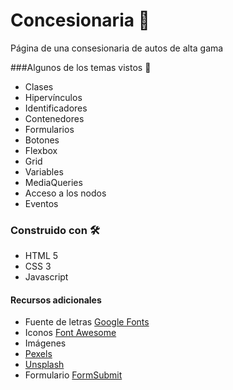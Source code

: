 # Concesionaria 🚗

<p>
Página de una consesionaria de autos de alta gama
</p>

###Algunos de los temas vistos 📖

- Clases
- Hipervínculos
- Identificadores
- Contenedores
- Formularios
- Botones
- Flexbox
- Grid
- Variables
- MediaQueries
- Acceso a los nodos
- Eventos

### Construido con 🛠️

- HTML 5
- CSS 3
- Javascript

#### Recursos adicionales 
- Fuente de letras [Google Fonts](https://fonts.google.com/)
- Iconos [Font Awesome](https://fontawesome.com/v4/icons/)
- Imágenes
 - [Pexels](https://www.pexels.com/)
 - [Unsplash](https://unsplash.com/)
- Formulario [FormSubmit](https://formsubmit.co/?utm_source=formsubmit.co&utm_medium=site%20link&utm_campaign=submission%20page)

